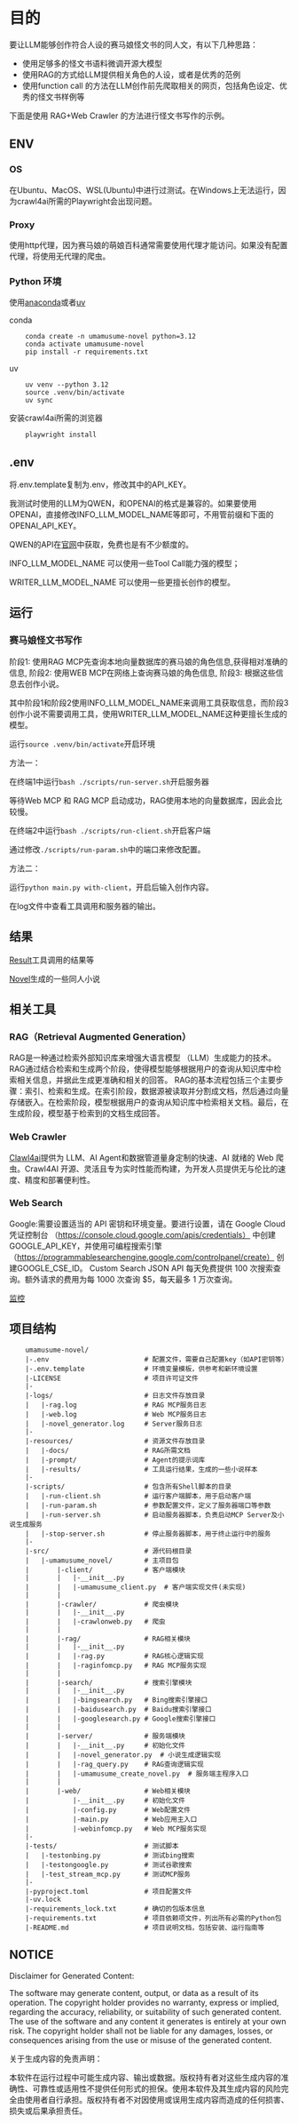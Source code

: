 # 目的

要让LLM能够创作符合人设的赛马娘怪文书的同人文，有以下几种思路：

- 使用足够多的怪文书语料微调开源大模型
- 使用RAG的方式给LLM提供相关角色的人设，或者是优秀的范例
- 使用function call 的方法在LLM创作前先爬取相关的网页，包括角色设定、优秀的怪文书样例等

下面是使用 RAG+Web Crawler 的方法进行怪文书写作的示例。

## ENV

### OS

在Ubuntu、MacOS、WSL(Ubuntu)中进行过测试。在Windows上无法运行，因为crawl4ai所需的Playwright会出现问题。

### Proxy

使用http代理，因为赛马娘的萌娘百科通常需要使用代理才能访问。如果没有配置代理，将使用无代理的爬虫。

### Python 环境

使用[anaconda](https://www.anaconda.com/products/individual)或者[uv](https://github.com/astral-sh/uv)

conda

        conda create -n umamusume-novel python=3.12
        conda activate umamusume-novel
        pip install -r requirements.txt

uv

        uv venv --python 3.12
        source .venv/bin/activate
        uv sync

安装crawl4ai所需的浏览器

        playwright install

## .env

将.env.template复制为.env，修改其中的API_KEY。

我测试时使用的LLM为QWEN，和OPENAI的格式是兼容的。如果要使用OPENAI，直接修改INFO_LLM_MODEL_NAME等即可，不用管前缀和下面的OPENAI_API_KEY。

QWEN的API在[官网](https://bailian.console.aliyun.com/?tab=model#/model-market)中获取，免费也是有不少额度的。

INFO_LLM_MODEL_NAME 可以使用一些Tool Call能力强的模型；

WRITER_LLM_MODEL_NAME 可以使用一些更擅长创作的模型。


## 运行

### 赛马娘怪文书写作

阶段1:
使用RAG MCP先查询本地向量数据库的赛马娘的角色信息,获得相对准确的信息,
阶段2:
使用WEB MCP在网络上查询赛马娘的角色信息,
阶段3:
根据这些信息去创作小说。

其中阶段1和阶段2使用INFO_LLM_MODEL_NAME来调用工具获取信息，而阶段3创作小说不需要调用工具，使用WRITER_LLM_MODEL_NAME这种更擅长生成的模型。

运行`source .venv/bin/activate`开启环境

方法一：

在终端1中运行`bash ./scripts/run-server.sh`开启服务器

等待Web MCP 和 RAG MCP 启动成功，RAG使用本地的向量数据库，因此会比较慢。

在终端2中运行`bash ./scripts/run-client.sh`开启客户端

通过修改`./scripts/run-param.sh`中的端口来修改配置。

方法二：

运行`python main.py with-client`，开启后输入创作内容。


在log文件中查看工具调用和服务器的输出。

## 结果

[Result](./resources/results/result.md)工具调用的结果等

[Novel](./resources/results/gen_novel.md)生成的一些同人小说

## 相关工具

### ‌RAG（Retrieval Augmented Generation）

RAG‌是一种通过检索外部知识库来增强大语言模型 （LLM）生成能力的技术。RAG通过结合检索和生成两个阶段，使得模型能够根据用户的查询从知识库中检索相关信息，并据此生成更准确和相关的回答。
RAG的基本流程包括三个主要步骤：索引、检索和生成。在索引阶段，数据源被读取并分割成文档，然后通过向量存储嵌入。在检索阶段，模型根据用户的查询从知识库中检索相关文档。最后，在生成阶段，模型基于检索到的文档生成回答‌。

### Web Crawler

[Clawl4ai](https://github.com/unclecode/crawl4ai)提供为 LLM、AI Agent和数据管道量身定制的快速、AI 就绪的 Web 爬虫。Crawl4AI 开源、灵活且专为实时性能而构建，为开发人员提供无与伦比的速度、精度和部署便利性。

### Web Search

Google:需要设置适当的 API 密钥和环境变量。要进行设置，请在 Google Cloud 凭证控制台 （https://console.cloud.google.com/apis/credentials） 中创建GOOGLE_API_KEY，并使用可编程搜索引擎 （https://programmablesearchengine.google.com/controlpanel/create） 创建GOOGLE_CSE_ID。
Custom Search JSON API 每天免费提供 100 次搜索查询。额外请求的费用为每 1000 次查询 $5，每天最多 1 万次查询。

[监控](https://console.cloud.google.com/apis/dashboard?hl=zh-cn)

## 项目结构

        umamusume-novel/
        |-.env                        # 配置文件，需要自己配置key（如API密钥等）
        |-.env.template               # 环境变量模板，供参考和新环境设置
        |-LICENSE                     # 项目许可证文件
        |-
        |-logs/                       # 日志文件存放目录
        |   |-rag.log                 # RAG MCP服务日志
        |   |-web.log                 # Web MCP服务日志
        |   |-novel_generator.log     # Server服务日志
        |-
        |-resources/                  # 资源文件存放目录
        |   |-docs/                   # RAG所需文档
        |   |-prompt/                 # Agent的提示词库
        |   |-results/                # 工具运行结果，生成的一些小说样本
        |-
        |-scripts/                    # 包含所有Shell脚本的目录
        |   |-run-client.sh           # 运行客户端脚本，用于启动客户端
        |   |-run-param.sh            # 参数配置文件，定义了服务器端口等参数
        |   |-run-server.sh           # 启动服务器脚本，负责启动MCP Server及小说生成服务
        |   |-stop-server.sh          # 停止服务器脚本，用于终止运行中的服务
        |-
        |-src/                        # 源代码根目录
        |   |-umamusume_novel/        # 主项目包
        |       |-client/             # 客户端模块
        |       |   |-__init__.py     
        |       |   |-umamusume_client.py  # 客户端实现文件(未实现)
        |       |
        |       |-crawler/            # 爬虫模块
        |       |   |-__init__.py     
        |       |   |-crawlonweb.py   # 爬虫
        |       |
        |       |-rag/                # RAG相关模块
        |       |   |-__init__.py     
        |       |   |-rag.py          # RAG核心逻辑实现
        |       |   |-raginfomcp.py   # RAG MCP服务实现
        |       |
        |       |-search/             # 搜索引擎模块
        |       |   |-__init__.py     
        |       |   |-bingsearch.py   # Bing搜索引擎接口
        |       |   |-baidusearch.py  # Baidu搜索引擎接口
        |       |   |-googlesearch.py # Google搜索引擎接口
        |       |
        |       |-server/             # 服务端模块
        |       |   |-__init__.py     # 初始化文件
        |       |   |-novel_generator.py  # 小说生成逻辑实现
        |       |   |-rag_query.py    # RAG查询逻辑实现
        |       |   |-umamusume_create_novel.py  # 服务端主程序入口
        |       |
        |       |-web/                # Web相关模块
        |           |-__init__.py     # 初始化文件
        |           |-config.py       # Web配置文件
        |           |-main.py         # Web应用主入口
        |           |-webinfomcp.py   # Web MCP服务实现
        |-
        |-tests/                      # 测试脚本
        |   |-testonbing.py           # 测试bing搜索
        |   |-testongoogle.py         # 测试谷歌搜索
        |   |-test_stream_mcp.py      # 测试MCP服务
        |-
        |-pyproject.toml              # 项目配置文件  
        |-uv.lock
        |-requirements_lock.txt       # 确切的包版本信息
        |-requirements.txt            # 项目依赖项文件，列出所有必需的Python包
        |-README.md                   # 项目说明文档，包括安装、运行指南等


## NOTICE
Disclaimer for Generated Content:

The software may generate content, output, or data as a result of its operation. The copyright holder provides no warranty, express or implied, regarding the accuracy, reliability, or suitability of such generated content. The use of the software and any content it generates is entirely at your own risk. The copyright holder shall not be liable for any damages, losses, or consequences arising from the use or misuse of the generated content.

关于生成内容的免责声明：

本软件在运行过程中可能生成内容、输出或数据。版权持有者对这些生成内容的准确性、可靠性或适用性不提供任何形式的担保。使用本软件及其生成内容的风险完全由使用者自行承担。版权持有者不对因使用或误用生成内容而造成的任何损害、损失或后果承担责任。